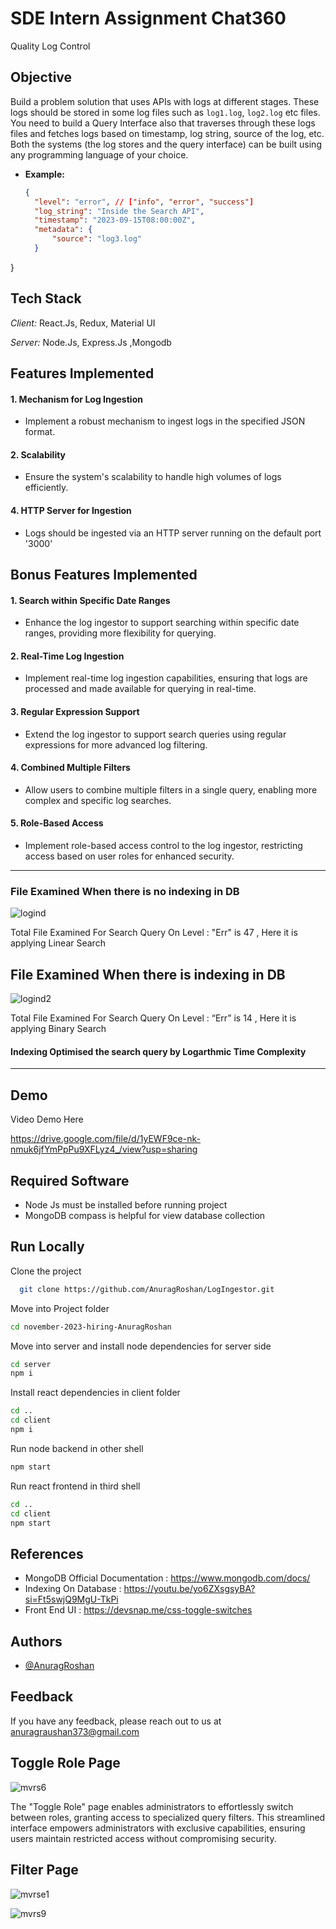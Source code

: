 # SDE Intern Assignment Chat360
Quality Log Control

## Objective

Build a problem solution that uses APIs with logs at different stages. These logs should be stored in some log files such as `log1.log`, `log2.log` etc files. 
You need to build a Query Interface also that traverses through these logs files and fetches logs based on timestamp, log string, source of the log, etc.
Both the systems (the log stores and the query interface) can be built using any programming language of your choice.

- **Example:**
  ```json
  {
	"level": "error", // ["info", "error", "success"]
	"log_string": "Inside the Search API",
	"timestamp": "2023-09-15T08:00:00Z",    
    "metadata": {
        "source": "log3.log"
    }
}

## Tech Stack

*Client:* React.Js, Redux, Material UI

*Server:* Node.Js, Express.Js ,Mongodb

## Features Implemented

#### 1. Mechanism for Log Ingestion

- Implement a robust mechanism to ingest logs in the specified JSON format.

#### 2. Scalability

- Ensure the system's scalability to handle high volumes of logs efficiently.

#### 4. HTTP Server for Ingestion

- Logs should be ingested via an HTTP server running on the default port '3000'

## Bonus Features Implemented

#### 1. Search within Specific Date Ranges

- Enhance the log ingestor to support searching within specific date ranges, providing more flexibility for querying.

#### 2. Real-Time Log Ingestion

- Implement real-time log ingestion capabilities, ensuring that logs are processed and made available for querying in real-time.

#### 3. Regular Expression Support

- Extend the log ingestor to support search queries using regular expressions for more advanced log filtering.

#### 4. Combined Multiple Filters

- Allow users to combine multiple filters in a single query, enabling more complex and specific log searches.

#### 5. Role-Based Access

- Implement role-based access control to the log ingestor, restricting access based on user roles for enhanced security.

---

### File Examined When there is no indexing in DB

![logind](https://github.com/AnuragRoshan/images/blob/main/notIndex.png)

Total File Examined For Search Query On Level : "Err" is 47 , Here it is applying Linear Search

## File Examined When there is indexing in DB

![logind2](https://raw.githubusercontent.com/AnuragRoshan/images/main/index.png)

Total File Examined For Search Query On Level : “Err” is 14 , Here it is applying Binary Search

#### Indexing Optimised the search query by Logarthmic Time Complexity

---

## Demo

Video Demo Here

https://drive.google.com/file/d/1yEWF9ce-nk-nmuk6jfYmPpPu9XFLyz4_/view?usp=sharing

## Required Software

- Node Js must be installed before running project
- MongoDB compass is helpful for view database collection

## Run Locally

Clone the project

```bash
  git clone https://github.com/AnuragRoshan/LogIngestor.git
```

Move into Project folder

```bash
cd november-2023-hiring-AnuragRoshan
```

Move into server and install node dependencies for server side

```bash
cd server
npm i
```

Install react dependencies in client folder

```bash
cd ..
cd client
npm i
```

Run node backend in other shell

```bash
npm start
```

Run react frontend in third shell

```bash
cd ..
cd client
npm start
```

## References

- MongoDB Official Documentation : https://www.mongodb.com/docs/
- Indexing On Database : https://youtu.be/yo6ZXsgsyBA?si=Ft5swjQ9MgU-TkPi
- Front End UI : https://devsnap.me/css-toggle-switches

## Authors

- [@AnuragRoshan](https://github.com/AnuragRoshan)

## Feedback

If you have any feedback, please reach out to us at anuragraushan373@gmail.com

## Toggle Role Page

![mvrs6](https://github.com/AnuragRoshan/images/blob/main/log1.png)

The "Toggle Role" page enables administrators to effortlessly switch between roles, granting access to specialized query filters. This streamlined interface empowers administrators with exclusive capabilities, ensuring users maintain restricted access without compromising security.

## Filter Page

![mvrse1](https://github.com/AnuragRoshan/images/blob/main/log2.png)

![mvrs9](https://github.com/AnuragRoshan/images/blob/main/log3.png)
